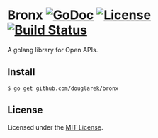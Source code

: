# Bronx [![GoDoc](http://img.shields.io/badge/go-documentation-blue.svg?style=flat-square)](https://godoc.org/github.com/douglarek/bronx) [![License](http://img.shields.io/badge/license-mit-blue.svg?style=flat-square)](https://raw.githubusercontent.com/douglarek/bronx/master/LICENSE) [![Build Status](http://img.shields.io/travis/douglarek/bronx.svg?style=flat-square)](https://travis-ci.org/douglarek/bronx)

A golang library for Open APIs.

## Install

```
$ go get github.com/douglarek/bronx
```

## License

Licensed under the [MIT License](https://github.com/douglarek/bronx/blob/master/LICENSE).
